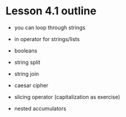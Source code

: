 # Lesson 4.1 outline

* you can loop through strings
* in operator for strings/lists
* booleans
* string split
* string join

* caesar cipher

* slicing operator (capitalization as exercise)
* nested accumulators
